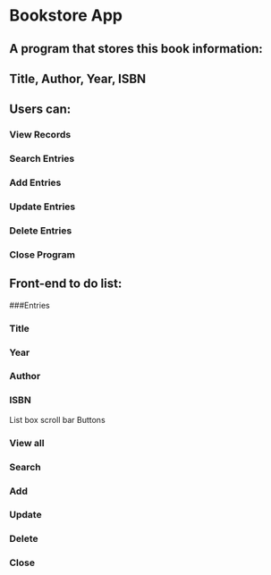 # Bookstore App
## A program that stores this book information:
## Title, Author, Year, ISBN

## Users can:
### View Records
### Search Entries
### Add Entries
### Update Entries
### Delete Entries
### Close Program

## Front-end to do list:
###Entries
### Title
### Year
### Author
### ISBN
List box
scroll bar
Buttons
### View all
### Search
### Add
### Update
### Delete
### Close